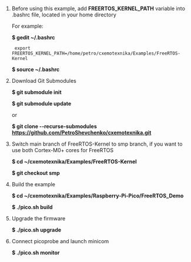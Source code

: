 1. Before using this example, add **FREERTOS_KERNEL_PATH** variable into .bashrc file, located in your home directory 

    For example:

    **$ gedit ~/.bashrc**

        export FREERTOS_KERNEL_PATH=/home/petro/cxemotexnika/Examples/FreeRTOS-Kernel

    **$ source ~/.bashrc**

2. Download Git Submodules

    **$ git submodule init**

    **$ git submodule update**

    or

    **$ git clone --recurse-submodules https://github.com/PetroShevchenko/cxemotexnika.git**

3. Switch main branch of FreeRTOS-Kernel to smp branch, if you want to use both Cortex-M0+ cores for FreeRTOS

    **$ cd ~/cxemotexnika/Examples/FreeRTOS-Kernel**

    **$ git checkout smp**

4. Build the example

    **$ cd ~/cxemotexnika/Examples/Raspberry-Pi-Pico/FreeRTOS_Demo**

    **$ ./pico.sh build**

5. Upgrade the firmware

    **$ ./pico.sh upgrade**

6. Connect picoprobe and launch minicom

    **$ ./pico.sh monitor**



